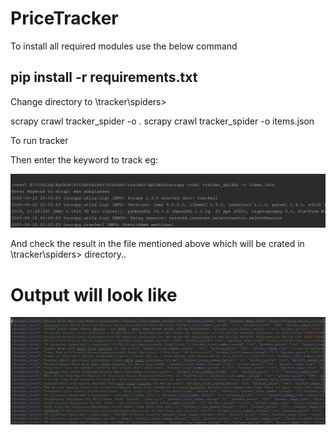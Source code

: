 # PriceTracker

To install all required modules use the below command
<h2>pip install -r requirements.txt</h2>

Change directory to \tracker\spiders>

scrapy crawl tracker_spider -o <filename>.<format>
scrapy crawl tracker_spider -o items.json

To run tracker


Then enter the keyword to track
eg:
<div style:"margin:10em">
<img src="images/tracker_cmd.PNG" alt="image">
</div>



And check the result in the file mentioned above which will be crated in \tracker\spiders> directory..

# Output will look like 
<div style:"margin:10em">
<img src="images/output.PNG" alt="image">
</div>

